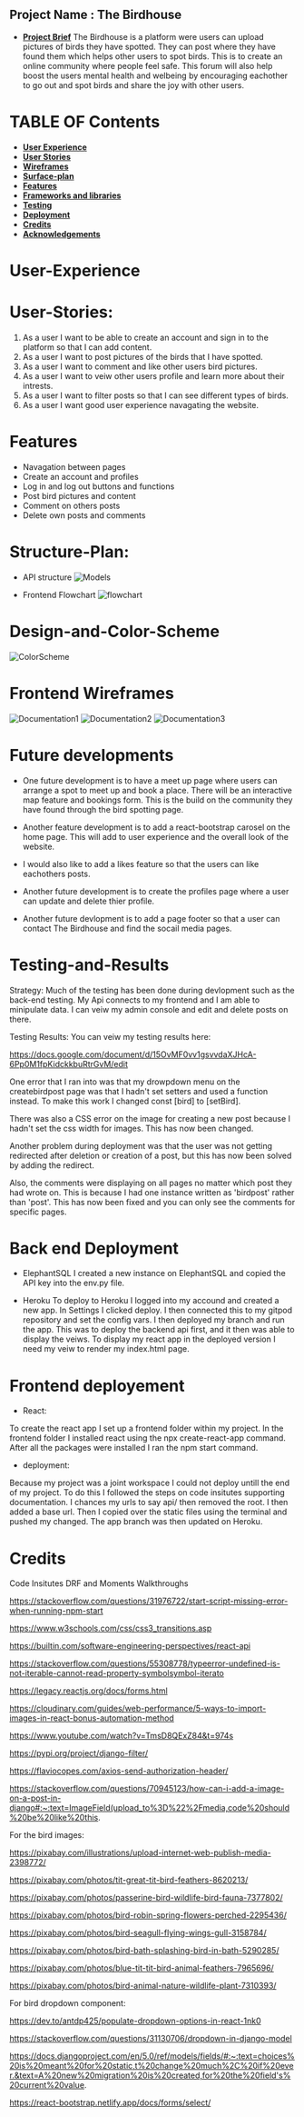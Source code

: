 ## Project Name : The Birdhouse

* [**Project Brief**](#Project-Brief)
The Birdhouse is a platform were users can upload pictures of birds they have spotted. They can post where they have found them which helps other users to spot birds. 
This is to create an online community where people feel safe. This forum will also help boost the users mental health and welbeing by encouraging eachother to go out and spot birds and share the joy with other users.

# **TABLE OF Contents**

* [**User Experience** ](#User-experience)
* [**User Stories**](#User-Stories)
* [**Wireframes** ](#Wireframes)
* [**Surface-plan**](#Surface-plan)
* [**Features** ](#Features)
* [**Frameworks and libraries**](#Framewores-and-Liberies)
* [ **Testing**](#Testing)
* [ **Deployment**](#Deployment)
* [**Credits** ](#Credits)
* [**Acknowledgements** ](#Acknowledgements)

# User-Experience 

# User-Stories:
1) As a user I want to be able to create an account and sign in to the platform so that I can add content. 
2) As a user I want to post pictures of the birds that I have spotted. 
3) As a user I want to comment and like other users bird pictures. 
4) As a user I want to veiw other users profile and learn more about their intrests. 
5) As a user I want to filter posts so that I can see different types of birds. 
6) As a user I want good user experience navagating the website.

# Features 
- Navagation between pages 
- Create an account and profiles
- Log in and log out buttons and functions
- Post bird pictures and content 
- Comment on others posts 
- Delete own posts and comments

# Structure-Plan:
- API structure 
![Models](https://res.cloudinary.com/dddbuwhyg/image/upload/v1722517344/Screenshot_2024-08-01_140209_l775wf.png)

- Frontend Flowchart 
![flowchart](https://res.cloudinary.com/dddbuwhyg/image/upload/v1722516945/Screenshot_2024-08-01_135528_xeubpd.png)

# Design-and-Color-Scheme
![ColorScheme](https://res.cloudinary.com/dddbuwhyg/image/upload/v1722516533/Screenshot_2024-06-22_081217_xuukdr.png)

# Frontend Wireframes
![Documentation1](https://res.cloudinary.com/dddbuwhyg/image/upload/v1722500841/documentation1.png)
![Documentation2](https://res.cloudinary.com/dddbuwhyg/image/upload/v1722500852/documentation2.png)
![Documentation3](https://res.cloudinary.com/dddbuwhyg/image/upload/v1722500863/documentation3.png)

# Future developments 
- One future development is to have a meet up page where users can arrange a spot to meet up and book a place. There will be an interactive map feature and bookings form. This is the build on the community they have found through the bird spotting page. 

- Another feature development is to add a react-bootstrap carosel on the home page. This will add to user experience and the overall look of the website. 

- I would also like to add a likes feature so that the users can like eachothers posts. 

- Another future development is to create the profiles page where a user can update and delete thier profile.

- Another future devlopment is to add a page footer so that a user can contact The Birdhouse and find the socail media pages.

# Testing-and-Results 
Strategy:
Much of the testing has been done during devlopment such as the back-end testing. My Api connects to my frontend and I am able to minipulate data. I can veiw my admin console and edit and delete posts on there. 

Testing Results:
 You can veiw my testing results here:

https://docs.google.com/document/d/15OvMF0vv1gsvvdaXJHcA-6Pp0M1fpKidckkbuRtrGvM/edit

One error that I ran into was that my drowpdown menu on the createbirdpost page was that I hadn't set setters and used a function instead. To make this work I changed const [bird] to [setBird].

There was also a CSS error on the image for creating a new post because I hadn't set the css width for images. This has now been changed. 

Another problem during deployment was that the user was not getting redirected after deletion or creation of a post, but this has now been solved by adding the redirect. 

Also, the comments were displaying on all pages no matter which post they had wrote on. This is because I had one instance written as 'birdpost' rather than 'post'. This has now been fixed and you can only see the comments for specific pages.

# Back end Deployment 
- ElephantSQL
I created a new instance on ElephantSQL and copied the API key into the env.py file. 

- Heroku
To deploy to Heroku I logged into my accound and created a new app. In Settings I clicked deploy. I then connected this to my gitpod repository and set the config vars. I then deployed my branch and run the app. This was to deploy the backend api first, and it then was able to display the veiws. 
To display my react app in the deployed version I need my veiw to render my index.html page.

# Frontend deployement 

- React:

To create the react app I set up a frontend folder within my project. In the frontend folder I installed react using the npx create-react-app command. 
After all the packages were installed I ran the npm start command. 

- deployment:

Because my project was a joint workspace I could not deploy untill the end of my project. To do this I followed the steps on code insitutes supporting documentation. I chances my urls to say api/ then removed the root. I then added a base url. Then I copied over the static files using the terminal and pushed my changed. The app branch was then updated on Heroku. 

# Credits 

Code Insitutes DRF and Moments Walkthroughs

https://stackoverflow.com/questions/31976722/start-script-missing-error-when-running-npm-start

https://www.w3schools.com/css/css3_transitions.asp

https://builtin.com/software-engineering-perspectives/react-api

https://stackoverflow.com/questions/55308778/typeerror-undefined-is-not-iterable-cannot-read-property-symbolsymbol-iterato

https://legacy.reactjs.org/docs/forms.html

https://cloudinary.com/guides/web-performance/5-ways-to-import-images-in-react-bonus-automation-method

https://www.youtube.com/watch?v=TmsD8QExZ84&t=974s

https://pypi.org/project/django-filter/

https://flaviocopes.com/axios-send-authorization-header/

https://stackoverflow.com/questions/70945123/how-can-i-add-a-image-on-a-post-in-django#:~:text=ImageField(upload_to%3D%22%2Fmedia,code%20should%20be%20like%20this.


For the bird images:

https://pixabay.com/illustrations/upload-internet-web-publish-media-2398772/

https://pixabay.com/photos/tit-great-tit-bird-feathers-8620213/

https://pixabay.com/photos/passerine-bird-wildlife-bird-fauna-7377802/

https://pixabay.com/photos/bird-robin-spring-flowers-perched-2295436/

https://pixabay.com/photos/bird-seagull-flying-wings-gull-3158784/

https://pixabay.com/photos/bird-bath-splashing-bird-in-bath-5290285/ 

https://pixabay.com/photos/blue-tit-tit-bird-animal-feathers-7965696/ 

https://pixabay.com/photos/bird-animal-nature-wildlife-plant-7310393/ 


For bird dropdown component:

https://dev.to/antdp425/populate-dropdown-options-in-react-1nk0

https://stackoverflow.com/questions/31130706/dropdown-in-django-model

https://docs.djangoproject.com/en/5.0/ref/models/fields/#:~:text=choices%20is%20meant%20for%20static,t%20change%20much%2C%20if%20ever.&text=A%20new%20migration%20is%20created,for%20the%20field's%20current%20value.

https://react-bootstrap.netlify.app/docs/forms/select/

